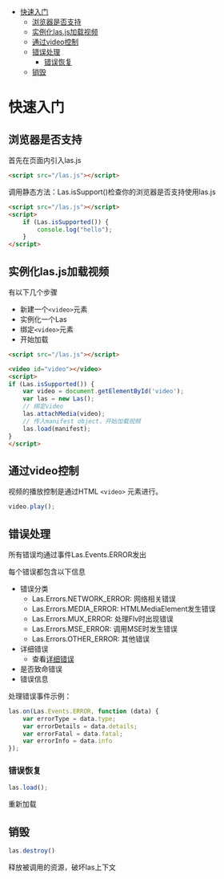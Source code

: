 - [快速入门](#快速入门)
    - [浏览器是否支持](#浏览器是否支持)
    - [实例化las.js加载视频](#实例化lasjs加载视频)
    - [通过video控制](#通过video控制)
    - [错误处理](#错误处理)
        - [错误恢复](#错误恢复)
    - [销毁](#销毁)

# 快速入门

## 浏览器是否支持

首先在页面内引入las.js

```html
<script src="/las.js"></script>
```

调用静态方法：Las.isSupport()检查你的浏览器是否支持使用las.js

```html
<script src="/las.js"></script>
<script>
    if (Las.isSupported()) {
        console.log("hello");
    }
</script>
```

## 实例化las.js加载视频

有以下几个步骤

- 新建一个`<video>`元素
- 实例化一个Las
- 绑定`<video>`元素
- 开始加载

```html
<script src="/las.js"></script>

<video id="video"></video>
<script>
if (Las.isSupported()) {
    var video = document.getElementById('video');
    var las = new Las();
    // 绑定video
    las.attachMedia(video);    
    // 传入manifest object，开始加载视频
    las.load(manifest);
}
</script>
```
## 通过video控制

视频的播放控制是通过HTML `<video>` 元素进行。


```js
video.play();
```

## 错误处理

所有错误均通过事件Las.Events.ERROR发出

每个错误都包含以下信息

- 错误分类
  - Las.Errors.NETWORK_ERROR: 网络相关错误
  - Las.Errors.MEDIA_ERROR: HTMLMediaElement发生错误
  - Las.Errors.MUX_ERROR: 处理Flv时出现错误
  - Las.Errors.MSE_ERROR: 调用MSE时发生错误
  - Las.Errors.OTHER_ERROR: 其他错误
- 详细错误
  - 查看[详细错误](#错误)
- 是否致命错误
- 错误信息

处理错误事件示例：

```js
las.on(Las.Events.ERROR, function (data) {
    var errorType = data.type;
    var errorDetails = data.details;
    var errorFatal = data.fatal;
    var errorInfo = data.info
});
```

### 错误恢复

```js
las.load();
```
重新加载

## 销毁

```js
las.destroy()
```

释放被调用的资源，破坏las上下文

